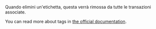 Quando elimini un'etichetta, questa verrà rimossa da tutte le transazioni associate.

You can read more about tags in [the official documentation](https://docs.firefly-iii.org/concepts/tags).